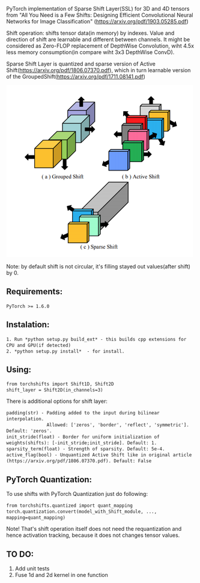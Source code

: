 PyTorch implementation of Sparse Shift Layer(SSL) for 3D and 4D tensors  from "All You Need is a Few Shifts: Designing Efficient Convolutional Neural Networks
for Image Classification" (https://arxiv.org/pdf/1903.05285.pdf) 

Shift operation: shifts tensor data(in memory) by indexes. Value and direction of shift are learnable and different between channels.
It might be considered as Zero-FLOP replacement of DepthWise Convolution, wiht 4.5x less memory consumption(in compare wiht 3x3 DepthWise ConvD).

Sparse Shift Layer is quantized and sparse version of Active Shift(https://arxiv.org/pdf/1806.07370.pdf), which in turn learnable version of the GroupedShift(https://arxiv.org/pdf/1711.08141.pdf)

![alt text](https://github.com/DeadAt0m/ActiveSparseShifts-PyTorch/raw/master/shifts.png "Shifts evolution")


Note: by default shift is not circular, it's filling stayed out values(after shift) by 0.

## Requirements:
    PyTorch >= 1.6.0

## Instalation:
    1. Run *python setup.py build_ext* - this builds cpp extensions for CPU and GPU(if detected)
    2. *python setup.py install*  - for install.
    
## Using:
    
    from torchshifts import Shift1D, Shift2D
    shift_layer = Shift2D(in_channels=3)

There is additional options for shift layer:

    padding(str) - Padding added to the input during bilinear interpolation.
                   Allowed: ['zeros', 'border', 'reflect', 'symmetric']. Default: 'zeros'.
    init_stride(float) - Border for uniform initialization of weights(shifts): [-init_stride;init_stride]. Default: 1.
    sparsity_term(float) - Strength of sparsity. Default: 5e-4.
    active_flag(bool) - Unquantized Active Shift like in original article (https://arxiv.org/pdf/1806.07370.pdf). Default: False

## PyTorch Quantization:
   To use shifts with PyTorch Quantization just do following:
   
    from torchshifts.quantized import quant_mapping
    torch.quantization.convert(model_with_Shift_module, ..., mapping=quant_mapping)
    
   Note! That's shift operation itself does not need the requantization and hence activation tracking, because it does not changes tensor values.

## TO DO:
  1. Add unit tests
  2. Fuse 1d and 2d kernel in one function

